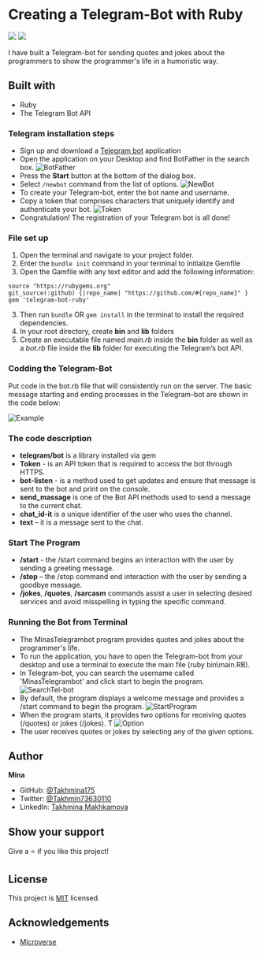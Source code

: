 # Creating a Telegram-Bot with Ruby
![](https://img.shields.io/badge/Microverse-blueviolet)
![](https://img.shields.io/badge/Ruby-red)

I have built a Telegram-bot for sending quotes and jokes about the programmers to show the programmer's life in a humoristic way.

## Built with
* Ruby
* The Telegram Bot API

### Telegram installation steps
*	Sign up and download a [Telegram bot](https://web.telegram.org/#/login) application
*	Open the application on your Desktop and find BotFather in the search box.
![BotFather](images/botFather.png)
*	Press the **Start** button at the bottom of the dialog box.
*	Select `/newbot` command from the list of options.
![NewBot](images/newbot.png)
*	To create your Telegram-bot, enter the bot name and username.
*	Copy a token that comprises characters that uniquely identify and authenticate your bot.
![Token](images/token.png)
*	Congratulation! The registration of your Telegram bot is all done!


### File set up
1. Open the terminal and navigate to your project folder.
2. Enter the `bundle init` command in your terminal to initialize Gemfile
2. Open the Gamfile with any text editor and add the following information:
```
source "https://rubygems.org"
git_source(:github) {|repo_name| "https://github.com/#{repo_name}" }
gem 'telegram-bot-ruby'
```

3. Then run `bundle` OR `gem install` in the terminal to install the required dependencies.
4. In your root directory, create **bin** and **lib** folders 
5. Create an executable file named *main.rb* inside the **bin** folder as well as a *bot.rb* file inside the **lib** folder for executing the Telegram’s bot API. 

### Codding the Telegram-Bot
Put code in the bot.rb file that will consistently run on the server.
The basic message starting and ending processes in the Telegram-bot are shown in the code below:

![Example](images/code.png)

### The code description
- **telegram/bot** is a library installed via gem
- **Token** - is an API token that is required to access the bot through HTTPS. 
- **bot-listen** - is a method used to get updates and ensure that message is sent to the bot and print on the console.
- **send_massage** is one of the Bot API methods used to send a message to the current chat.
- **chat_id-it** is a unique identifier of the user who uses the channel.
- **text** – it is a message sent to the chat.

### Start The Program
- **/start** - the /start command begins an interaction with the user by sending a greeting message. 
- **/stop** – the /stop command end interaction with the user by sending a goodbye message.
- **/jokes**, **/quotes**, **/sarcasm** commands assist a user in selecting desired services and avoid misspelling in typing the specific command.

### Running the Bot from Terminal
- The MinasTelegrambot program provides quotes and jokes about the programmer's life.
- To run the application, you have to open the Telegram-bot from your desktop and use a terminal to execute the main file (ruby bin\main.RB).
- In Telegram-bot, you can search the username called 'MinasTelegrambot' and click start to begin the program.
![SearchTel-bot](images/telbot.png)
- By default, the program displays a welcome message and provides a /start command to begin the program.
![StartProgram](images/startbot.png)
- When the program starts, it provides two options for receiving quotes (/quotes) or jokes (/jokes). T
![Option](images/option.png)
- The user receives quotes or jokes by selecting any of the given options.

## Author

**Mina**

- GitHub: [@Takhmina175](https://github.com/Takhmina175)
- Twitter: [@Takhmin73630110](https://twitter.com/Takhmin73630110)
- LinkedIn: [Takhmina Makhkamova](https://www.linkedin.com/in/takhmina-makhkamova-7628136b/)

## Show your support

Give a ⭐️ if you like this project!

## License

This project is [MIT](./LICENSE) licensed.

## Acknowledgements

- [Microverse](https://microverse.org)
